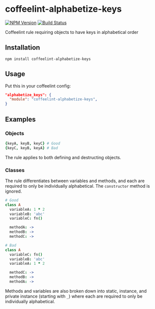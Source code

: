 # coffeelint-alphabetize-keys

[![NPM Version](https://img.shields.io/npm/v/coffeelint-alphabetize-keys.svg)](https://www.npmjs.com/package/coffeelint-alphabetize-keys)
[![Build Status](https://img.shields.io/circleci/project/charlierudolph/coffeelint-alphabetize-keys/master.svg)](https://circleci.com/gh/charlierudolph/coffeelint-alphabetize-keys/tree/master)

Coffeelint rule requiring objects to have keys in alphabetical order

## Installation

```
npm install coffeelint-alphabetize-keys
```

## Usage

Put this in your coffeelint config:

```json
"alphabetize_keys": {
  "module": "coffeelint-alphabetize-keys",
}
```

## Examples

### Objects

```coffee
{keyA, keyB, keyC} # Good
{keyC, keyB, keyA} # Bad
```

The rule applies to both defining and destructing objects.

### Classes

The rule differentiates between variables and methods,
and each are required to only be individually alphabetical.
The `constructor` method is ignored.

```coffee
# Good
class A
  variableA: 1 * 2
  variableB: 'abc'
  variableC: fn()

  methodA: ->
  methodB: ->
  methodC: ->

# Bad
class A
  variableC: fn()
  variableB: 'abc'
  variableA: 1 * 2

  methodC: ->
  methodB: ->
  methodA: ->
```

Methods and variables are also broken down into static, instance, and private instance (starting with `_`)
where each are required to only be individually alphabetical.
